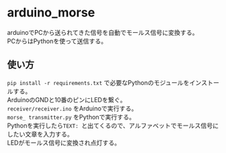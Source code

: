 # arduino_morse
arduinoでPCから送られてきた信号を自動でモールス信号に変換する。  
PCからはPythonを使って送信する。  

## 使い方
`pip install -r requirements.txt` で必要なPythonのモジュールをインストールする。  
ArduinoのGNDと10番のピンにLEDを繋ぐ。  
`receiver/receiver.ino` をArduinoで実行する。  
`morse_ transmitter.py` をPythonで実行する。  
Pythonを実行したら`TEXT: `と出てくるので、アルファベットでモールス信号にしたい文章を入力する。  
LEDがモールス信号に変換され点灯する。